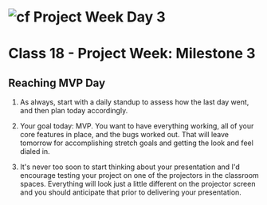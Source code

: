 
![cf](https://i.imgur.com/7v5ASc8.png) Project Week Day 3
======
# Class 18 -  Project Week: Milestone 3
## Reaching MVP Day

1. As always, start with a daily standup to assess how the last day went, and then plan today accordingly.

2. Your goal today: MVP. You want to have everything working, all of your core features in place, and the bugs worked out. That will leave tomorrow for accomplishing stretch goals and getting the look and feel dialed in.

3. It's never too soon to start thinking about your presentation and I'd encourage testing your project on one of the projectors in the classroom spaces. Everything will look just a little different on the projector screen and you should anticipate that prior to delivering your presentation.
